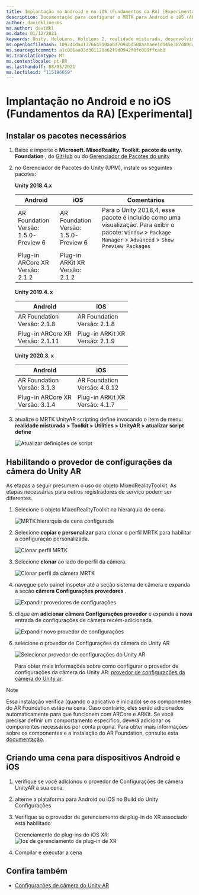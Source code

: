 ```yaml
---
title: Implantação no Android e no iOS (Fundamentos da RA) [Experimental]
description: Documentação para configurar o MRTK para Android e iOS (ARFoundation) no Unity
author: davidkline-ms
ms.author: davidkl
ms.date: 01/12/2021
keywords: Unity, HoloLens, HoloLens 2, realidade misturada, desenvolvimento, MRTK, ar Core, ar Kit, ios, ios, Android, ar Foundation
ms.openlocfilehash: 109241da4137664510aab27094bd508aabaee1d145e387d80da9df259dc730a1
ms.sourcegitcommit: a1c086aa83d381129e62f9d8942f0fc889ffcab0
ms.translationtype: MT
ms.contentlocale: pt-BR
ms.lasthandoff: 08/05/2021
ms.locfileid: "115196659"
---
```

# <a name="deploying-to-android-and-ios-ar-foundation-experimental"></a>Implantação no Android e no iOS (Fundamentos da RA) [Experimental]

## <a name="install-required-packages"></a>Instalar os pacotes necessários

1. Baixe e importe o **Microsoft. MixedReality. Toolkit. pacote do unity. Foundation** , do [GitHub](https://github.com/microsoft/MixedRealityToolkit-Unity/releases/) ou do [Gerenciador de Pacotes do unity](../configuration/usingupm.md)

1. no Gerenciador de Pacotes do Unity (UPM), instale os seguintes pacotes:

    **Unity 2018.4.x**

    | **Android** | **iOS** | Comentários |
    | --- | --- | --- |
    | AR Foundation  <br/> Versão: 1.5.0-Preview 6 | AR Foundation  <br/> Versão: 1.5.0-Preview 6 | Para o Unity 2018,4, esse pacote é incluído como uma visualização. Para exibir o pacote: `Window` > `Package Manager` > `Advanced` > `Show Preview Packages` |
    | Plug-in ARCore XR <br/> Versão: 2.1.2 | Plug-in ARKit XR <br/> Versão: 2.1.2 | |

    **Unity 2019.4. x**

    | **Android** | **iOS** |
    | --- | --- |
    | AR Foundation  <br/> Versão: 2.1.8 |  AR Foundation  <br/> Versão: 2.1.8 |
    | Plug-in ARCore XR <br/> Versão: 2.1.11 | Plug-in ARKit XR <br/> Versão: 2.1.9 |

    **Unity 2020.3. x**

    | **Android** | **iOS** |
    | --- | --- |
    | AR Foundation  <br/> Versão: 3.1.3 |  AR Foundation  <br/> Versão: 4.0.12 |
    | Plug-in ARCore XR <br/> Versão: 3.1.4 | Plug-in ARKit XR <br/> Versão: 4.1.7 |

1. atualize o MRTK UnityAR scripting define invocando o item de menu: **realidade misturada > Toolkit > Utilities > UnityAR > atualizar script define**

    ![Atualizar definições de script](../features/images/UpdateScriptingDefineUnityAR.png)


## <a name="enabling-the-unity-ar-camera-settings-provider"></a>Habilitando o provedor de configurações da câmera do Unity AR

As etapas a seguir presumem o uso do objeto MixedRealityToolkit. As etapas necessárias para outros registradores de serviço podem ser diferentes.

1. Selecione o objeto MixedRealityToolkit na hierarquia de cena.

    ![MRTK hierarquia de cena configurada](../features/images/MRTK_ConfiguredHierarchy.png)

1. Selecione **copiar e personalizar** para clonar o perfil MRTK para habilitar a configuração personalizada.

    ![Clonar perfil MRTK](../features/images/camera-system/CloneProfileARFoundation.png)

1. Selecione **clonar** ao lado do perfil da câmera.

    ![Clonar perfil da câmera MRTK](../features/images/camera-system/CloneCameraProfileARFoundation.png)

1. navegue pelo painel inspetor até a seção sistema de câmera e expanda a seção **câmera Configurações provedores** .

    ![Expandir provedores de configurações](../features/images/camera-system/ExpandProviders.png)

1. clique em **adicionar câmera Configurações provedor** e expanda a **nova** entrada de configurações de câmera recém-adicionada.

    ![Expandir novo provedor de configurações](../features/images/camera-system/ExpandNewProvider.png)

1. selecione o provedor de Configurações da câmera do Unity AR

    ![Selecionar provedor de configurações do Unity AR](../features/images/camera-system/SelectUnityArSettings.png)

    Para obter mais informações sobre como configurar o provedor de configurações da câmera do Unity AR: [provedor de configurações da câmera do Unity ar](../features/camera-system/unity-ar-camera-settings.md).

> [!NOTE]
> Essa instalação verifica (quando o aplicativo é iniciado) se os componentes do AR Foundation estão na cena. Caso contrário, eles serão adicionados automaticamente para que funcionem com ARCore e ARKit.
> Se você precisar definir um comportamento específico, deverá adicionar os componentes necessários por conta própria.
> Para obter mais informações sobre os componentes e a instalação do AR Foundation, consulte esta [documentação](https://docs.unity3d.com/Packages/com.unity.xr.arfoundation@2.2/manual/index.html#samples).

## <a name="building-a-scene-for-android-and-ios-devices"></a>Criando uma cena para dispositivos Android e iOS

1. verifique se você adicionou o provedor de Configurações de câmera UnityAR à sua cena.

1. alterne a plataforma para Android ou iOS no Build do Unity Configurações

1. Verifique se o provedor de gerenciamento de plug-in do XR associado está habilitado

    Gerenciamento de plug-ins do iOS XR:  ![ Ios de gerenciamento de plug-in de XR](../features/images/XRManagementiOS.png)

1. Compilar e executar a cena

## <a name="see-also"></a>Confira também

- [Configurações de câmera do Unity AR](../features/camera-system/unity-ar-camera-settings.md)
